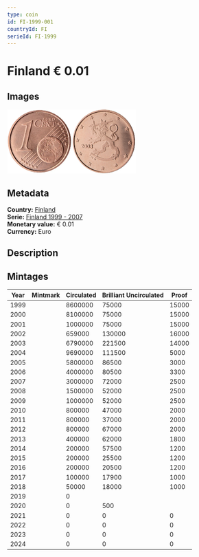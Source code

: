```yaml
---
type: coin
id: FI-1999-001
countryId: FI
serieId: FI-1999
---
```


# Finland € 0.01

## Images

<img src="../../../Images/common-2002-001.webp" height="150" alt="Front image"><img src="Images/finland-1999-001.webp" height="150" alt="Back image">

## Metadata

**Country:** [Finland](../index.md)\
**Serie:** [Finland 1999 - 2007](index.md)\
**Monetary value:** € 0.01\
**Currency:** Euro

## Description

## Mintages

| Year | Mintmark | Circulated | Brilliant Uncirculated | Proof |
| ---- | -------- | ---------- | ---------------------- | ----- |
| 1999 |          | 8600000    | 75000                  | 15000 |
| 2000 |          | 8100000    | 75000                  | 15000 |
| 2001 |          | 1000000    | 75000                  | 15000 |
| 2002 |          | 659000     | 130000                 | 16000 |
| 2003 |          | 6790000    | 221500                 | 14000 |
| 2004 |          | 9690000    | 111500                 | 5000  |
| 2005 |          | 5800000    | 86500                  | 3000  |
| 2006 |          | 4000000    | 80500                  | 3300  |
| 2007 |          | 3000000    | 72000                  | 2500  |
| 2008 |          | 1500000    | 52000                  | 2500  |
| 2009 |          | 1000000    | 52000                  | 2500  |
| 2010 |          | 800000     | 47000                  | 2000  |
| 2011 |          | 800000     | 37000                  | 2000  |
| 2012 |          | 800000     | 67000                  | 2000  |
| 2013 |          | 400000     | 62000                  | 1800  |
| 2014 |          | 200000     | 57500                  | 1200  |
| 2015 |          | 200000     | 25500                  | 1200  |
| 2016 |          | 200000     | 20500                  | 1200  |
| 2017 |          | 100000     | 17900                  | 1000  |
| 2018 |          | 50000      | 18000                  | 1000  |
| 2019 |          | 0          |                        |       |
| 2020 |          | 0          | 500                    |       |
| 2021 |          | 0          | 0                      | 0     |
| 2022 |          | 0          | 0                      | 0     |
| 2023 |          | 0          | 0                      | 0     |
| 2024 |          | 0          | 0                      | 0     |
